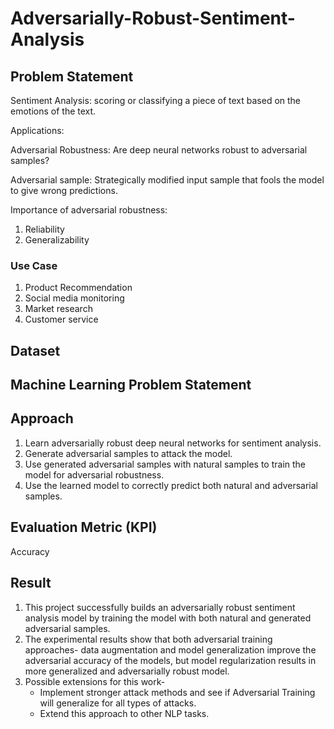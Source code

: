 # Adversarially-Robust-Sentiment-Analysis

## Problem Statement
Sentiment Analysis: scoring or classifying a piece of text based on the emotions of the text.

  Applications: 
  
  
  Adversarial Robustness: Are deep neural networks robust to adversarial samples?
  
  Adversarial sample: Strategically modified input sample that fools the model to give wrong predictions.

  Importance of adversarial robustness:
  1. Reliability
  2. Generalizability

### Use Case
1. Product Recommendation
2. Social media monitoring
3. Market research
4. Customer service

## Dataset

## Machine Learning Problem Statement

## Approach
1. Learn adversarially robust deep neural networks for sentiment analysis.
2. Generate adversarial samples to attack the model.
3. Use generated adversarial samples with natural samples to train the model for adversarial robustness.
4. Use the learned model to correctly predict both natural and adversarial samples. 

## Evaluation Metric (KPI)
Accuracy

## Result
1. This project successfully builds an adversarially robust sentiment analysis model by training the model with both natural and generated adversarial samples.
2. The experimental results show that both adversarial training approaches- data augmentation and model generalization improve the adversarial accuracy of the models,
     but model regularization results in more generalized and adversarially robust model. 
3. Possible extensions for this work-<br />
   * Implement stronger attack methods and see if Adversarial Training will generalize for all types of attacks.<br />
   * Extend this approach to other NLP tasks.<br />
